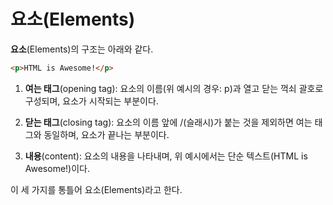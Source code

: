 # 요소(Elements)

**요소**(Elements)의 구조는 아래와 같다.

```html
<p>HTML is Awesome!</p>
```

1. **여는 태그**(opening tag): 요소의 이름(위 예시의 경우: p)과 열고 닫는 꺽쇠 괄호로 구성되며, 요소가 시작되는 부분이다.

2. **닫는 태그**(closing tag): 요소의 이름 앞에 /(슬래시)가 붙는 것을 제외하면 여는 태그와 동일하며, 요소가 끝나는 부분이다.

3. **내용**(content): 요소의 내용을 나타내며, 위 예시에서는 단순 텍스트(HTML is Awesome!)이다.

이 세 가지를 통틀어 요소(Elements)라고 한다.
